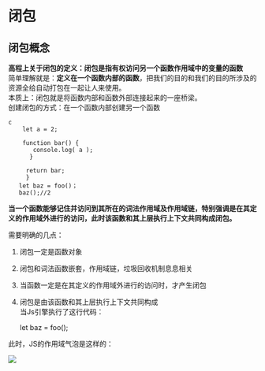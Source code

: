 # 闭包 #
## 闭包概念 ##
**高程上关于闭包的定义：闭包是指有权访问另一个函数作用域中的变量的函数**<br>
简单理解就是：**定义在一个函数内部的函数**，把我们的目的和我们的目的所涉及的资源全给自动打包在一起让人来使用。<br>
本质上：闭包就是将函数内部和函数外部连接起来的一座桥梁。<br>
创建闭包的方式：在一个函数内部创建另一个函数


    c
        let a = 2;

        function bar() {
           console.log( a );
          }
 
         return bar;
         }
       let baz = foo()；
       baz();//2


 **当一个函数能够记住并访问到其所在的词法作用域及作用域链，特别强调是在其定义的作用域外进行的访问，此时该函数和其上层执行上下文共同构成闭包。**<br>

   需要明确的几点：<br>
1. 闭包一定是函数对象<br>
2. 闭包和词法函数嵌套，作用域链，垃圾回收机制息息相关<br>
3. 当函数一定是在其定义的作用域外进行的访问时，才产生闭包<br>
4. 闭包是由该函数和其上层执行上下文共同构成<br>
当Js引擎执行了这行代码：<br>

    let baz = foo();

此时，JS的作用域气泡是这样的：


![](https://camo.githubusercontent.com/d53a62422ef9f3e1c952ead6184e262ebd4521c3/68747470733a2f2f706963342e7a68696d672e636f6d2f76322d38386135313362613263653237623562343165633665313838643037623330665f722e6a7067)
